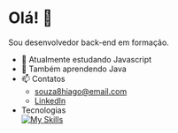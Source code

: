 # Olá! 👋
Sou desenvolvedor back-end em formação.

- 🔭 Atualmente estudando Javascript
- 🌱 Também aprendendo Java
- 📫 Contatos
   * souza8hiago@email.com
   * [LinkedIn](https://www.linkedin.com/in/hiago-souza-dev)
- Tecnologias  
[![My Skills](https://skillicons.dev/icons?i=js,html,css)](https://skillicons.dev)
